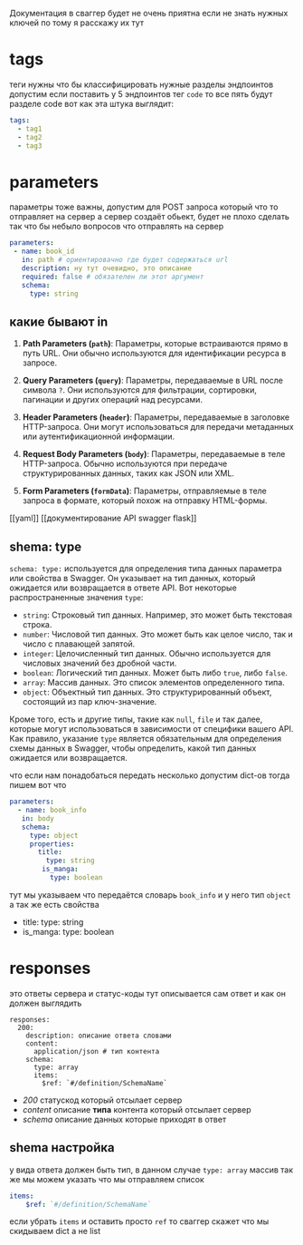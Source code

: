 Документация в сваггер будет не очень приятна если не знать нужных ключей по тому я расскажу их тут

# tags
теги нужны что бы классифицировать нужные разделы эндпоинтов
допустим если поставить у 5 эндпоинтов тег `code` то все пять будут разделе code
вот как эта штука выглядит:
```yaml
tags:
  - tag1
  - tag2
  - tag3
```

# parameters
параметры тоже важны, допустим для POST запроса который что то отправляет на сервер а сервер создаёт обьект, будет не плохо сделать так что бы небыло вопросов что отправлять на сервер

```yaml
parameters:
 - name: book_id
   in: path # ориентировачно где будет содержаться url
   description: ну тут очевидно, это описание
   required: false # обязателен ли этот аргумент
   schema:
     type: string
```
## какие бывают in
1. **Path Parameters (`path`)**: Параметры, которые встраиваются прямо в путь URL. Они обычно используются для идентификации ресурса в запросе.
    
2. **Query Parameters (`query`)**: Параметры, передаваемые в URL после символа `?`. Они используются для фильтрации, сортировки, пагинации и других операций над ресурсами.
    
3. **Header Parameters (`header`)**: Параметры, передаваемые в заголовке HTTP-запроса. Они могут использоваться для передачи метаданных или аутентификационной информации.
    
4. **Request Body Parameters (`body`)**: Параметры, передаваемые в теле HTTP-запроса. Обычно используются при передаче структурированных данных, таких как JSON или XML.
    
5. **Form Parameters (`formData`)**: Параметры, отправляемые в теле запроса в формате, который похож на отправку HTML-формы.

[[yaml]]
[[документирование API swagger flask]]
## shema: type
`schema: type:` используется для определения типа данных параметра или свойства в Swagger. Он указывает на тип данных, который ожидается или возвращается в ответе API. Вот некоторые распространенные значения `type`:

- `string`: Строковый тип данных. Например, это может быть текстовая строка.
- `number`: Числовой тип данных. Это может быть как целое число, так и число с плавающей запятой.
- `integer`: Целочисленный тип данных. Обычно используется для числовых значений без дробной части.
- `boolean`: Логический тип данных. Может быть либо `true`, либо `false`.
- `array`: Массив данных. Это список элементов определенного типа.
- `object`: Объектный тип данных. Это структурированный объект, состоящий из пар ключ-значение.

Кроме того, есть и другие типы, такие как `null`, `file` и так далее, которые могут использоваться в зависимости от специфики вашего API. Как правило, указание `type` является обязательным для определения схемы данных в Swagger, чтобы определить, какой тип данных ожидается или возвращается.


что если нам понадобаться передать несколько допустим dict-ов тогда пишем вот что
```yaml
parameters:
  - name: book_info
   in: body
   schema:
	 type: object
	 properties:
	   title:
		 type: string
		is_manga: 
		  type: boolean 
```
тут мы указываем что передаётся словарь `book_info` и у него тип `object` а так же есть свойства 
- title:
		 type: string
- is_manga: 
		  type: boolean 
# responses
это ответы сервера и статус-коды тут описывается сам ответ и как он должен выглядить
```
responses:
  200: 
    description: описание ответа словами
    content:
	  application/json # тип контента 
	schema:
	  type: array 
	  items:
		$ref: `#/definition/SchemaName`
```
- *200* статускод который отсылает сервер
- *content* описание **типа** контента который отсылает сервер
- *schema* описание данных которые приходят в ответ
## shema настройка
у вида ответа должен быть тип, в данном случае
`type: array` массив
так же мы можем указать что мы отправляем список
```yaml
items:
	$ref: `#/definition/SchemaName`
```
если убрать `items` и оставить просто `ref` то сваггер скажет что мы скидываем dict а не list
